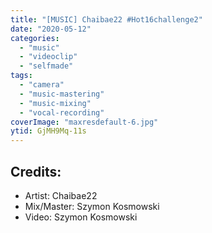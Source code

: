 ```yaml
---
title: "[MUSIC] Chaibae22 #Hot16challenge2"
date: "2020-05-12"
categories:
  - "music"
  - "videoclip"
  - "selfmade"
tags:
  - "camera"
  - "music-mastering"
  - "music-mixing"
  - "vocal-recording"
coverImage: "maxresdefault-6.jpg"
ytid: GjMH9Mq-11s
---
```

## Credits:

- Artist: Chaibae22
- Mix/Master: Szymon Kosmowski
- Video: Szymon Kosmowski
